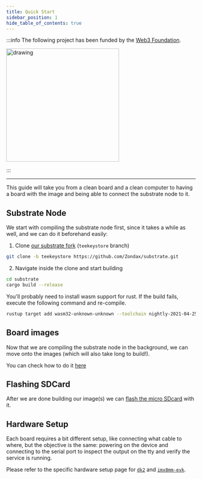 ```yaml
---
title: Quick Start
sidebar_position: 1
hide_table_of_contents: true
---
```


:::info The following project has been funded by the [Web3 Foundation](https://web3.foundation/).

<img src="/img/web3grant.png" alt="drawing" width="300"/>

:::

---

This guide will take you from a clean board and a clean computer to having a board with the image and being able to connect the substrate node to it.

## Substrate Node

We start with compiling the substrate node first, since it takes a while as well, and we can do it beforehand easily:

1. Clone [our substrate fork](https://github.com/Zondax/substrate/tree/teekeystore) (`teekeystore` branch)

```bash
git clone -b teekeystore https://github.com/Zondax/substrate.git
```

2. Navigate inside the clone and start building

```bash
cd substrate
cargo build --release
```

You'll probably need to install wasm support for rust. If the build fails, execute the following command and re-compile.

```bash
rustup target add wasm32-unknown-unknown --toolchain nightly-2021-04-25
```

## Board images

Now that we are compiling the substrate node in the background, we can move onto the images (which will also take long to build!).

You can check how to do it [here](./technical/BSP/BSP)

## Flashing SDCard

After we are done building our image(s) we can [flash the micro SDcard](./technical/BSP/flashing) with it.

## Hardware Setup

Each board requires a bit different setup, like connecting what cable to where, but the objective is the same: powering on the device and connecting to the serial port to inspect the output on the tty and verify the service is running.

Please refer to the specific hardware setup page for [`dk2`](./technical/HardwareSetup/HW_STM32MP157F-DK2) and [`imx8mm-evk`](./technical/HardwareSetup/HW_8MMINILPD4-EVKB).
